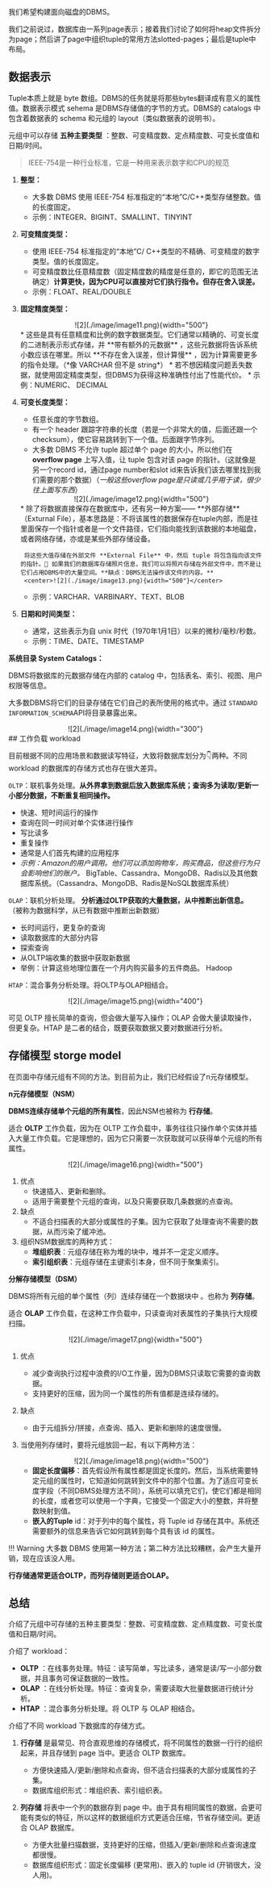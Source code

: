 我们希望构建面向磁盘的DBMS。

我们之前说过，数据库由一系列page表示；接着我们讨论了如何将heap文件拆分为page；然后讲了page中组织tuple的常用方法slotted-pages；最后是tuple中布局。

## 数据表示

Tuple本质上就是 byte 数组。DBMS的任务就是将那些bytes翻译成有意义的属性值。数据表示模式 sehema 是DBMS存储值的字节的方式。DBMS的 catalogs 中包含着数据表的 schema 和元组的 layout（类似数据表的说明书）。

元组中可以存储  **五种主要类型** ：整数、可变精度数、定点精度数、可变长度值和日期/时间。

> IEEE-754是一种行业标准，它是一种用来表示数字和CPU的规范

1. **整型：**
    * 大多数 DBMS 使用 IEEE-754 标准指定的“本地”C/C++类型存储整数。值的长度固定。
    * 示例：INTEGER、BIGINT、SMALLINT、TINYINT
  
2. **可变精度类型：**
    * 使用 IEEE-754 标准指定的“本地”C/ C++类型的不精确、可变精度的数字类型。值的长度固定。
    * 可变精度数比任意精度数（固定精度数的精度是任意的，即它的范围无法确定）**计算更快，因为CPU可以直接对它们执行指令。但存在舍入误差。**
    * 示例：FLOAT、REAL/DOUBLE
3. **固定精度类型：**
   <center>![2](./image/image11.png){width="500"}</center>
    * 这些是具有任意精度和比例的数字数据类型。它们通常以精确的、可变长度的二进制表示形式存储，并 **带有额外的元数据** ，这些元数据将告诉系统小数应该在哪里。所以 **不存在舍入误差，但计算慢** ，因为计算需要更多的指令处理。（*像 VARCHAR 但不是 string*）
    * 若不想因精度问题丢失数据，就使用固定精度类型，但DBMS为获得这种准确性付出了性能代价。
    * 示例：NUMERIC、 DECIMAL
4. **可变长度类型：**
    * 任意长度的字节数组。
    * 有一个 header 跟踪字符串的长度（若是一个非常大的值，后面还跟一个checksum），使它容易跳转到下一个值。后面跟字节序列。
    * 大多数 DBMS 不允许 tuple 超过单个 page 的大小，所以他们在 **overflow page** 上写入值，让 tuple 包含对该 page 的指针。（这就像是另一个record id，通过page number和slot id来告诉我们该去哪里找到我们需要的那个数据）（*一般这些overflow page是只读或几乎用于读，很少往上面写东西*）
     <center>![2](./image/image12.png){width="500"}</center>
    * 除了将数据直接保存在数据库中，还有另一种方案—— **外部存储** （Exturnal File），基本思路是：不将该属性的数据保存在tuple内部，而是往里面保存一个指针或者是一个文件路径，它们指向能找到该数据的本地磁盘，或者网络存储，亦或是某些外部存储设备。
  
        将这些大值存储在外部文件 **External File** 中，然后 tuple 将包含指向该文件的指针。🌰 如果我们的数据库存储照片信息，我们可以将照片存储在外部文件中，而不是让它们占用DBMS中的大量空间。**缺点：DBMS无法操作该文件的内容。**
        <center>![2](./image/image13.png){width="500"}</center>

    * 示例：VARCHAR、VARBINARY、TEXT、BLOB

5. **日期和时间类型：**
    * 通常，这些表示为自 unix 时代（1970年1月1日）以来的微秒/毫秒/秒数。
    * 示例：TIME、DATE、TIMESTAMP

**系统目录 System Catalogs：**

DBMS将数据库的元数据存储在内部的 catalog 中，包括表名、索引、视图、用户权限等信息。

大多数DBMS将它们的目录存储在它们自己的表所使用的格式中。通过 `STANDARD INFORMATION_SCHEMA`API将目录暴露出来。

<center>![2](./image/image14.png){width="300"}</center>
## 工作负载 workload

目前根据不同的应用场景和数据读写特征，大致将数据库划分为👇两种。不同workload 的数据库的存储方式也存在很大差异。

`OLTP`：联机事务处理。**从外界拿到数据后放入数据库系统；查询多为读取/更新一小部分数据，不断重复相同操作。**

* 快速、短时间运行的操作
* 查询在同一时间对单个实体进行操作
* 写比读多
* 重复操作
* 通常是人们首先构建的应用程序
* *示例：Amazon的用户调用。他们可以添加购物车，购买商品，但这些行为只会影响他们的账户。* BigTable、Cassandra、MongoDB、Radis以及其他数据库系统。（Cassandra、MongoDB、Radis是NoSQL数据库系统）

`OLAP`：联机分析处理。 **分析通过OLTP获取的大量数据，从中推断出新信息。** （被称为数据科学，从已有数据中推断出新数据）

* 长时间运行，更复杂的查询
* 读取数据库的大部分内容
* 探索查询
* 从OLTP端收集的数据中获取新数据
* 举例：计算这些地理位置在一个月内购买最多的五件商品。 Hadoop

`HTAP`：混合事务分析处理。将OLTP与OLAP相结合。

<center>![2](./image/image15.png){width="400"}</center>

可见 OLTP 擅长简单的查询，但会做大量写入操作；OLAP 会做大量读取操作，但更复杂。HTAP 是二者的结合，既要获取数据又要对数据进行分析。

## 存储模型 storge model

在页面中存储元组有不同的方法。到目前为止，我们已经假设了n元存储模型。

**n元存储模型（NSM）**

**DBMS连续存储单个元组的所有属性**，因此NSM也被称为 **行存储**。

适合 **OLTP** 工作负载，因为在 OLTP 工作负载中，事务往往只操作单个实体并插入大量工作负载。它是理想的，因为它只需要一次获取就可以获得单个元组的所有属性。

<center>![2](./image/image16.png){width="500"}</center>

1. 优点
    * 快速插入、更新和删除。
    * 适用于需要整个元组的查询，以及只需要获取几条数据的点查询。
2. 缺点
    * 不适合扫描表的大部分或属性的子集。因为它获取了处理查询不需要的数据，从而污染了缓冲池。
3. 组织NSM数据库的两种方式：
    * **堆组织表**：元组存储在称为堆的块中，堆并不一定定义顺序。
    * **索引组织表**：元组存储在主键索引本身，但不同于聚集索引。

**分解存储模型（DSM）**

DBMS将所有元组的单个属性（列）连续存储在一个数据块中 。也称为 **列存储**。

适合 **OLAP** 工作负载，在这种工作负载中，只读查询对表属性的子集执行大规模扫描。

<center>![2](./image/image17.png){width="500"}</center>

1. 优点
    * 减少查询执行过程中浪费的I/O工作量，因为DBMS只读取它需要的查询数据。
    * 支持更好的压缩，因为同一个属性的所有值都是连续存储的。

2. 缺点
    * 由于元组拆分/拼接，点查询、插入、更新和删除的速度很慢。

3. 当使用列存储时，要将元组放回一起，有以下两种方法：
    <center>![2](./image/image18.png){width="500"}</center>

    * **固定长度偏移**：首先假设所有属性都是固定长度的。然后，当系统需要特定元组的属性时，它知道如何跳转到文件中的那个位置。为了适应可变长度字段（不同DBMS处理方法不同），系统可以填充它们，使它们都是相同的长度，或者您可以使用一个字典，它接受一个固定大小的整数，并将整数映射到值。
    * **嵌入的Tuple** id：对于列中的每个属性，将 Tuple id 存储在其中。系统还需要额外的信息来告诉它如何跳转到每个具有该 id 的属性。

!!! Warning
    大多数 DBMS 使用第一种方法；第二种方法比较糟糕，会产生大量开销，现在应该没人用。

**行存储通常更适合OLTP，而列存储则更适合OLAP。**

## 总结

介绍了元组中可存储的五种主要类型：整数、可变精度数、定点精度数、可变长度值和日期/时间。

介绍了 workload：

* **OLTP** ：在线事务处理。特征：读写简单，写比读多，通常是读/写一小部分数据，并且事务可保证数据的一致性。
* **OLAP** ：在线分析处理。特征：查询复杂，需要读取大批量数据进行统计分析。
* **HTAP** ：混合事务分析处理。将 OLTP 与 OLAP 相结合。

介绍了不同 workload 下数据库的存储方式。

1. **行存储** 是最常见、符合直观思维的存储模式，将不同属性的数据一行行的组织起来，并且存储到 page 当中。更适合 OLTP 数据库。
    * 方便快速插入/更新/删除和点查询，但不适合扫描表的大部分或属性的子集。
    * 数据库组织形式：堆组织表、索引组织表。

2. **列存储** 将表中一个列的数据存到 page 中。由于具有相同属性的数据，会更可能有类似的特征，所以这样的数据组织方式更适合压缩，节省存储空间。更适合 OLAP 数据库。
    * 方便大批量扫描数据，支持更好的压缩，但插入/更新/删除和点查询速度都很慢。
    * 数据库组织形式：固定长度偏移 (更常用)、嵌入的 tuple id (开销很大，没人用)。
